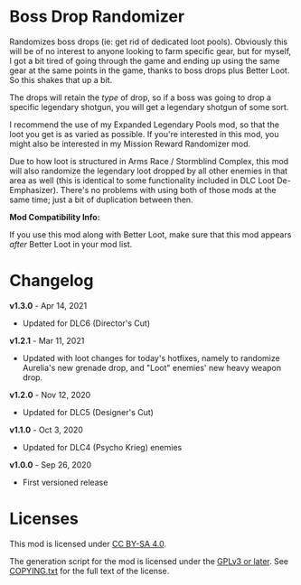Boss Drop Randomizer
====================

Randomizes boss drops (ie: get rid of dedicated loot pools).  Obviously this will
be of no interest to anyone looking to farm specific gear, but for myself, I got
a bit tired of going through the game and ending up using the same gear at the same
points in the game, thanks to boss drops plus Better Loot.  So this shakes that
up a bit.

The drops will retain the *type* of drop, so if a boss was going to drop a specific
legendary shotgun, you will get a legendary shotgun of some sort.

I recommend the use of my Expanded Legendary Pools mod, so that the loot you get
is as varied as possible.  If you're interested in this mod, you might also be
interested in my Mission Reward Randomizer mod.

Due to how loot is structured in Arms Race / Stormblind Complex, this mod will
also randomize the legendary loot dropped by all other enemies in that area as
well (this is identical to some functionality included in DLC Loot De-Emphasizer).
There's no problems with using both of those mods at the same time; just a bit
of duplication between then.

**Mod Compatibility Info:**

If you use this mod along with Better Loot, make sure that this mod appears *after*
Better Loot in your mod list.

Changelog
=========

**v1.3.0** - Apr 14, 2021
 * Updated for DLC6 (Director's Cut)

**v1.2.1** - Mar 11, 2021
 * Updated with loot changes for today's hotfixes, namely to randomize Aurelia's
   new grenade drop, and "Loot" enemies' new heavy weapon drop.

**v1.2.0** - Nov 12, 2020
 * Updated for DLC5 (Designer's Cut)

**v1.1.0** - Oct 3, 2020
 * Updated for DLC4 (Psycho Krieg) enemies

**v1.0.0** - Sep 26, 2020
 * First versioned release
 
Licenses
========

This mod is licensed under [CC BY-SA 4.0](https://creativecommons.org/licenses/by-sa/4.0/).

The generation script for the mod is licensed under the
[GPLv3 or later](https://www.gnu.org/licenses/quick-guide-gplv3.html).
See [COPYING.txt](../../COPYING.txt) for the full text of the license.

